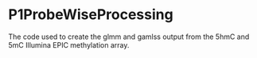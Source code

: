# P1ProbeWiseProcessing
The code used to create the glmm and gamlss output from the 5hmC and 5mC Illumina EPIC methylation array.
